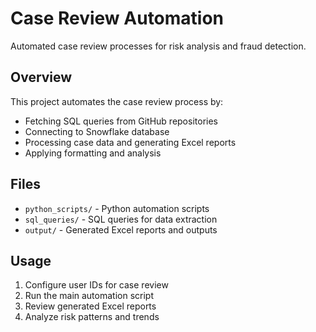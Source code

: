 # Case Review Automation

Automated case review processes for risk analysis and fraud detection.

## Overview
This project automates the case review process by:
- Fetching SQL queries from GitHub repositories
- Connecting to Snowflake database
- Processing case data and generating Excel reports
- Applying formatting and analysis

## Files
- `python_scripts/` - Python automation scripts
- `sql_queries/` - SQL queries for data extraction
- `output/` - Generated Excel reports and outputs

## Usage
1. Configure user IDs for case review
2. Run the main automation script
3. Review generated Excel reports
4. Analyze risk patterns and trends
